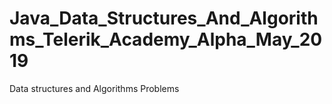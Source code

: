 # Java_Data_Structures_And_Algorithms_Telerik_Academy_Alpha_May_2019
Data structures and Algorithms Problems

